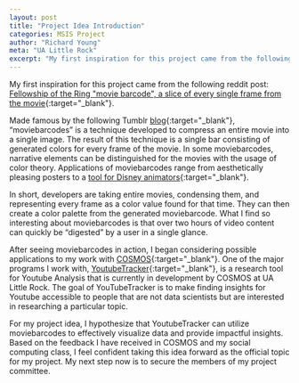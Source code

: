 ```yaml
---
layout: post
title: "Project Idea Introduction"
categories: MSIS Project
author: "Richard Young"
meta: "UA Little Rock"
excerpt: "My first inspiration for this project came from the following..."
---
```


My first inspiration for this project came from the following reddit post: [Fellowship of the Ring "movie barcode", a slice of every single frame from the movie](https://www.reddit.com/r/lotr/comments/8lkhuy/fellowship_of_the_ring_movie_barcode_a_slice_of/){:target="_blank"}.

Made famous by the following Tumblr [blog](http://moviebarcode.tumblr.com/){:target="_blank"}, “moviebarcodes” is a technique developed to compress an entire movie into a single image. The result of this technique is a single bar consisting of generated colors for every frame of the movie. In some moviebarcodes, narrative elements can be distinguished for the movies with the usage of color theory. Applications of moviebarcodes range from aesthetically pleasing posters to a [tool for Disney animators](https://blog.wolfram.com/2013/08/13/a-visit-to-disneys-magic-kingdom/){:target="_blank"}.

In short, developers are taking entire movies, condensing them, and representing every frame as a color value found for that time. They can then create a color palette from the generated moviebarcode. What I find so interesting about moviebarcodes is that over two hours of video content can quickly be “digested” by a user in a single glance.

After seeing moviebarcodes in action, I began considering possible applications to my work with [COSMOS](http://cosmos.ualr.edu/){:target="_blank"}. One of the major programs I work with, [YoutubeTracker](http://cosmos.ualr.edu/tools/youtubetracker/){:target="_blank"}, is a research tool for Youtube Analysis that is currently in development by COSMOS at UA Little Rock. The goal of YouTubeTracker is to make finding insights for Youtube accessible to people that are not data scientists but are interested in researching a particular topic.

For my project idea, I hypothesize that YoutubeTracker can utilize moviebarcodes  to effectively visualize data and provide impactful insights. Based on the feedback I have received in COSMOS and my social computing class, I feel confident taking this idea forward as the official topic for my project. My next step now is to secure the members of my project committee.
